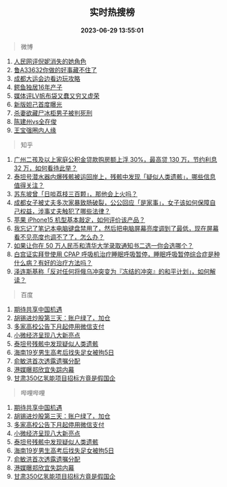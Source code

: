 <div align="center"><h2>实时热搜榜</h2><h4>2023-06-29 13:55:01</h4></div>

> 微博  

1. [人民网评倪妮消失的她角色](https://s.weibo.com/weibo?q=%23%E4%BA%BA%E6%B0%91%E7%BD%91%E8%AF%84%E5%80%AA%E5%A6%AE%E6%B6%88%E5%A4%B1%E7%9A%84%E5%A5%B9%E8%A7%92%E8%89%B2%23&t=31&band_rank=1&Refer=top)<br />
2. [鲁A33632你做的好事藏不住了](https://s.weibo.com/weibo?q=%23%E9%B2%81A33632%E4%BD%A0%E5%81%9A%E7%9A%84%E5%A5%BD%E4%BA%8B%E8%97%8F%E4%B8%8D%E4%BD%8F%E4%BA%86%23&t=31&band_rank=2&Refer=top)<br />
3. [成都大运会边看边玩攻略](https://s.weibo.com/weibo?q=%23%E6%88%90%E9%83%BD%E5%A4%A7%E8%BF%90%E4%BC%9A%E8%BE%B9%E7%9C%8B%E8%BE%B9%E7%8E%A9%E6%94%BB%E7%95%A5%23&t=31&band_rank=3&Refer=top)<br />
4. [鳄鱼独居16年产子](https://s.weibo.com/weibo?q=%E9%B3%84%E9%B1%BC%E7%8B%AC%E5%B1%8516%E5%B9%B4%E4%BA%A7%E5%AD%90&t=31&band_rank=4&Refer=top)<br />
5. [媒体评LV帆布袋又蠢又穷又虚荣](https://s.weibo.com/weibo?q=%23%E5%AA%92%E4%BD%93%E8%AF%84LV%E5%B8%86%E5%B8%83%E8%A2%8B%E5%8F%88%E8%A0%A2%E5%8F%88%E7%A9%B7%E5%8F%88%E8%99%9A%E8%8D%A3%23&t=31&band_rank=5&Refer=top)<br />
6. [新版妲己首度曝光](https://s.weibo.com/weibo?q=%23%E6%96%B0%E7%89%88%E5%A6%B2%E5%B7%B1%E9%A6%96%E5%BA%A6%E6%9B%9D%E5%85%89%23&t=31&band_rank=6&Refer=top)<br />
7. [杀妻欲藏尸冰柜男子被判死刑](https://s.weibo.com/weibo?q=%23%E6%9D%80%E5%A6%BB%E6%AC%B2%E8%97%8F%E5%B0%B8%E5%86%B0%E6%9F%9C%E7%94%B7%E5%AD%90%E8%A2%AB%E5%88%A4%E6%AD%BB%E5%88%91%23&t=31&band_rank=7&Refer=top)<br />
8. [陈建州vs全在俊](https://s.weibo.com/weibo?q=%23%E9%99%88%E5%BB%BA%E5%B7%9Evs%E5%85%A8%E5%9C%A8%E4%BF%8A%23&t=31&band_rank=8&Refer=top)<br />
9. [王宝强圈内人缘](https://s.weibo.com/weibo?q=%23%E7%8E%8B%E5%AE%9D%E5%BC%BA%E5%9C%88%E5%86%85%E4%BA%BA%E7%BC%98%23&t=31&band_rank=9&Refer=top)<br />

> 知乎  

1. [广州二孩及以上家庭公积金贷款购房额上浮 30%，最高贷 130 万，节约利息 32 万，如何看待此举？](https://www.zhihu.com/question/609178796)<br />
2. [泰坦号潜水器内爆残骸被运回岸上，残骸中发现「疑似人类遗骸」，哪些信息值得关注？](https://www.zhihu.com/question/609334039)<br />
3. [苏东坡曾「日啖荔枝三百颗」，那他会上火吗？](https://www.zhihu.com/question/598568202)<br />
4. [成都女子被丈夫多次家暴致肠破裂，公公回应「是家事」，女子该如何保障自己权益，涉事丈夫触犯了哪些法律？](https://www.zhihu.com/question/608734635)<br />
5. [苹果 iPhone15 机型基本敲定，如何评价该产品？](https://www.zhihu.com/question/601025532)<br />
6. [我忘记了笔记本电脑键盘禁用了，然后把电脑屏幕亮度调到了最低，现在屏幕看不见亮度也调不了了，怎么办？](https://www.zhihu.com/question/608618980)<br />
7. [如果让你在 50 万人民币和清华大学录取通知书二选一你会选哪个？](https://www.zhihu.com/question/607748095)<br />
8. [白宫证实拜登使用 CPAP 呼吸机治疗睡眠呼吸暂停，睡眠呼吸暂停综合症是种什么病？有好的治疗方法吗？](https://www.zhihu.com/question/609350758)<br />
9. [泽连斯基称「反对任何将俄乌冲突变为『冻结的冲突』的和平计划」，如何解读？](https://www.zhihu.com/question/609341151)<br />

> 百度  

1. [期待共享中国机遇](https://www.baidu.com/s?wd=%E6%9C%9F%E5%BE%85%E5%85%B1%E4%BA%AB%E4%B8%AD%E5%9B%BD%E6%9C%BA%E9%81%87&sa=fyb_news&rsv_dl=fyb_news)<br />
2. [胡锡进炒股第三天：账户绿了，加仓](https://www.baidu.com/s?wd=%E8%83%A1%E9%94%A1%E8%BF%9B%E7%82%92%E8%82%A1%E7%AC%AC%E4%B8%89%E5%A4%A9%EF%BC%9A%E8%B4%A6%E6%88%B7%E7%BB%BF%E4%BA%86%EF%BC%8C%E5%8A%A0%E4%BB%93&sa=fyb_news&rsv_dl=fyb_news)<br />
3. [多家高校公告下月起停用微信支付](https://www.baidu.com/s?wd=%E5%A4%9A%E5%AE%B6%E9%AB%98%E6%A0%A1%E5%85%AC%E5%91%8A%E4%B8%8B%E6%9C%88%E8%B5%B7%E5%81%9C%E7%94%A8%E5%BE%AE%E4%BF%A1%E6%94%AF%E4%BB%98&sa=fyb_news&rsv_dl=fyb_news)<br />
4. [小微经济呈现八大新亮点](https://www.baidu.com/s?wd=%E5%B0%8F%E5%BE%AE%E7%BB%8F%E6%B5%8E%E5%91%88%E7%8E%B0%E5%85%AB%E5%A4%A7%E6%96%B0%E4%BA%AE%E7%82%B9&sa=fyb_news&rsv_dl=fyb_news)<br />
5. [泰坦号残骸中发现疑似人类遗骸](https://www.baidu.com/s?wd=%E6%B3%B0%E5%9D%A6%E5%8F%B7%E6%AE%8B%E9%AA%B8%E4%B8%AD%E5%8F%91%E7%8E%B0%E7%96%91%E4%BC%BC%E4%BA%BA%E7%B1%BB%E9%81%97%E9%AA%B8&sa=fyb_news&rsv_dl=fyb_news)<br />
6. [海南19岁男生高考后找失足女被拘5日](https://www.baidu.com/s?wd=%E6%B5%B7%E5%8D%9719%E5%B2%81%E7%94%B7%E7%94%9F%E9%AB%98%E8%80%83%E5%90%8E%E6%89%BE%E5%A4%B1%E8%B6%B3%E5%A5%B3%E8%A2%AB%E6%8B%985%E6%97%A5&sa=fyb_news&rsv_dl=fyb_news)<br />
7. [俞敏洪首次透露遗嘱分配](https://www.baidu.com/s?wd=%E4%BF%9E%E6%95%8F%E6%B4%AA%E9%A6%96%E6%AC%A1%E9%80%8F%E9%9C%B2%E9%81%97%E5%98%B1%E5%88%86%E9%85%8D&sa=fyb_news&rsv_dl=fyb_news)<br />
8. [港媒曝郑欣宜失踪内幕](https://www.baidu.com/s?wd=%E6%B8%AF%E5%AA%92%E6%9B%9D%E9%83%91%E6%AC%A3%E5%AE%9C%E5%A4%B1%E8%B8%AA%E5%86%85%E5%B9%95&sa=fyb_news&rsv_dl=fyb_news)<br />
9. [甘肃350亿氢能项目招标方竟是假国企](https://www.baidu.com/s?wd=%E7%94%98%E8%82%83350%E4%BA%BF%E6%B0%A2%E8%83%BD%E9%A1%B9%E7%9B%AE%E6%8B%9B%E6%A0%87%E6%96%B9%E7%AB%9F%E6%98%AF%E5%81%87%E5%9B%BD%E4%BC%81&sa=fyb_news&rsv_dl=fyb_news)<br />

> 哔哩哔哩  

1. [期待共享中国机遇](https://www.baidu.com/s?wd=%E6%9C%9F%E5%BE%85%E5%85%B1%E4%BA%AB%E4%B8%AD%E5%9B%BD%E6%9C%BA%E9%81%87&sa=fyb_news&rsv_dl=fyb_news)<br />
2. [胡锡进炒股第三天：账户绿了，加仓](https://www.baidu.com/s?wd=%E8%83%A1%E9%94%A1%E8%BF%9B%E7%82%92%E8%82%A1%E7%AC%AC%E4%B8%89%E5%A4%A9%EF%BC%9A%E8%B4%A6%E6%88%B7%E7%BB%BF%E4%BA%86%EF%BC%8C%E5%8A%A0%E4%BB%93&sa=fyb_news&rsv_dl=fyb_news)<br />
3. [多家高校公告下月起停用微信支付](https://www.baidu.com/s?wd=%E5%A4%9A%E5%AE%B6%E9%AB%98%E6%A0%A1%E5%85%AC%E5%91%8A%E4%B8%8B%E6%9C%88%E8%B5%B7%E5%81%9C%E7%94%A8%E5%BE%AE%E4%BF%A1%E6%94%AF%E4%BB%98&sa=fyb_news&rsv_dl=fyb_news)<br />
4. [小微经济呈现八大新亮点](https://www.baidu.com/s?wd=%E5%B0%8F%E5%BE%AE%E7%BB%8F%E6%B5%8E%E5%91%88%E7%8E%B0%E5%85%AB%E5%A4%A7%E6%96%B0%E4%BA%AE%E7%82%B9&sa=fyb_news&rsv_dl=fyb_news)<br />
5. [泰坦号残骸中发现疑似人类遗骸](https://www.baidu.com/s?wd=%E6%B3%B0%E5%9D%A6%E5%8F%B7%E6%AE%8B%E9%AA%B8%E4%B8%AD%E5%8F%91%E7%8E%B0%E7%96%91%E4%BC%BC%E4%BA%BA%E7%B1%BB%E9%81%97%E9%AA%B8&sa=fyb_news&rsv_dl=fyb_news)<br />
6. [海南19岁男生高考后找失足女被拘5日](https://www.baidu.com/s?wd=%E6%B5%B7%E5%8D%9719%E5%B2%81%E7%94%B7%E7%94%9F%E9%AB%98%E8%80%83%E5%90%8E%E6%89%BE%E5%A4%B1%E8%B6%B3%E5%A5%B3%E8%A2%AB%E6%8B%985%E6%97%A5&sa=fyb_news&rsv_dl=fyb_news)<br />
7. [俞敏洪首次透露遗嘱分配](https://www.baidu.com/s?wd=%E4%BF%9E%E6%95%8F%E6%B4%AA%E9%A6%96%E6%AC%A1%E9%80%8F%E9%9C%B2%E9%81%97%E5%98%B1%E5%88%86%E9%85%8D&sa=fyb_news&rsv_dl=fyb_news)<br />
8. [港媒曝郑欣宜失踪内幕](https://www.baidu.com/s?wd=%E6%B8%AF%E5%AA%92%E6%9B%9D%E9%83%91%E6%AC%A3%E5%AE%9C%E5%A4%B1%E8%B8%AA%E5%86%85%E5%B9%95&sa=fyb_news&rsv_dl=fyb_news)<br />
9. [甘肃350亿氢能项目招标方竟是假国企](https://www.baidu.com/s?wd=%E7%94%98%E8%82%83350%E4%BA%BF%E6%B0%A2%E8%83%BD%E9%A1%B9%E7%9B%AE%E6%8B%9B%E6%A0%87%E6%96%B9%E7%AB%9F%E6%98%AF%E5%81%87%E5%9B%BD%E4%BC%81&sa=fyb_news&rsv_dl=fyb_news)<br />
